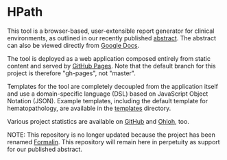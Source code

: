 HPath
=====

This tool is a browser-based, user-extensible report generator for clinical
environments, as outlined in our recently published [abstract](http://www.jpathinformatics.org/text.asp?2012/3/1/37/102183). The abstract can also be viewed
directly from [Google Docs](https://docs.google.com/document/pub?id=1FiF-YZFOuURaMsRb71Baaw4WjKv19LZGtbrI9WMx7W8).

The tool is deployed as a web application composed entirely from static content
and served by [GitHub Pages](http://pages.github.com/). Note that the default
branch for this project is therefore "gh-pages", not "master".

Templates for the tool are completely decoupled from the application itself
and use a domain-specific language (DSL) based on JavaScript Object Notation
(JSON). Example templates, including the default template for hematopathology,
are available in the
[templates](https://github.com/wilkinson/hpath/tree/gh-pages/templates)
directory.

Various project statistics are available on
[GitHub](https://github.com/wilkinson/hpath/graphs) and
[Ohloh](https://www.ohloh.net/p/hpath-report-generator/), too.

NOTE: This repository is no longer updated because the project has been renamed
[Formalin](https://github.com/wilkinson/formalin). This repository will remain
here in perpetuity as support for our published abstract.

